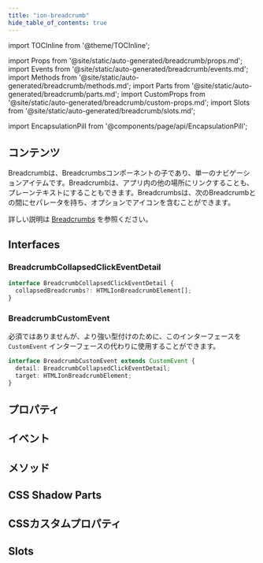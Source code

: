 ```yaml
---
title: "ion-breadcrumb"
hide_table_of_contents: true
---
```

import TOCInline from '@theme/TOCInline';

import Props from '@site/static/auto-generated/breadcrumb/props.md';
import Events from '@site/static/auto-generated/breadcrumb/events.md';
import Methods from '@site/static/auto-generated/breadcrumb/methods.md';
import Parts from '@site/static/auto-generated/breadcrumb/parts.md';
import CustomProps from '@site/static/auto-generated/breadcrumb/custom-props.md';
import Slots from '@site/static/auto-generated/breadcrumb/slots.md';

import EncapsulationPill from '@components/page/api/EncapsulationPill';

<EncapsulationPill type="shadow" />

<h2 className="table-of-contents__title">コンテンツ</h2>

<TOCInline
  toc={toc}
  maxHeadingLevel={2}
/>



Breadcrumbは、Breadcrumbsコンポーネントの子であり、単一のナビゲーションアイテムです。Breadcrumbは、アプリ内の他の場所にリンクすることも、プレーンテキストにすることもできます。Breadcrumbsは、次のBreadcrumbとの間にセパレータを持ち、オプションでアイコンを含むことができます。

詳しい説明は [Breadcrumbs](/docs/api/breadcrumbs) を参照ください。

## Interfaces

### BreadcrumbCollapsedClickEventDetail

```typescript
interface BreadcrumbCollapsedClickEventDetail {
  collapsedBreadcrumbs?: HTMLIonBreadcrumbElement[];
}
```

### BreadcrumbCustomEvent

必須ではありませんが、より強い型付けのために、このインターフェースを `CustomEvent` インターフェースの代わりに使用することができます。

```typescript
interface BreadcrumbCustomEvent extends CustomEvent {
  detail: BreadcrumbCollapsedClickEventDetail;
  target: HTMLIonBreadcrumbElement;
}
```




## プロパティ
<Props />

## イベント
<Events />

## メソッド
<Methods />

## CSS Shadow Parts
<Parts />

## CSSカスタムプロパティ
<CustomProps />

## Slots
<Slots />